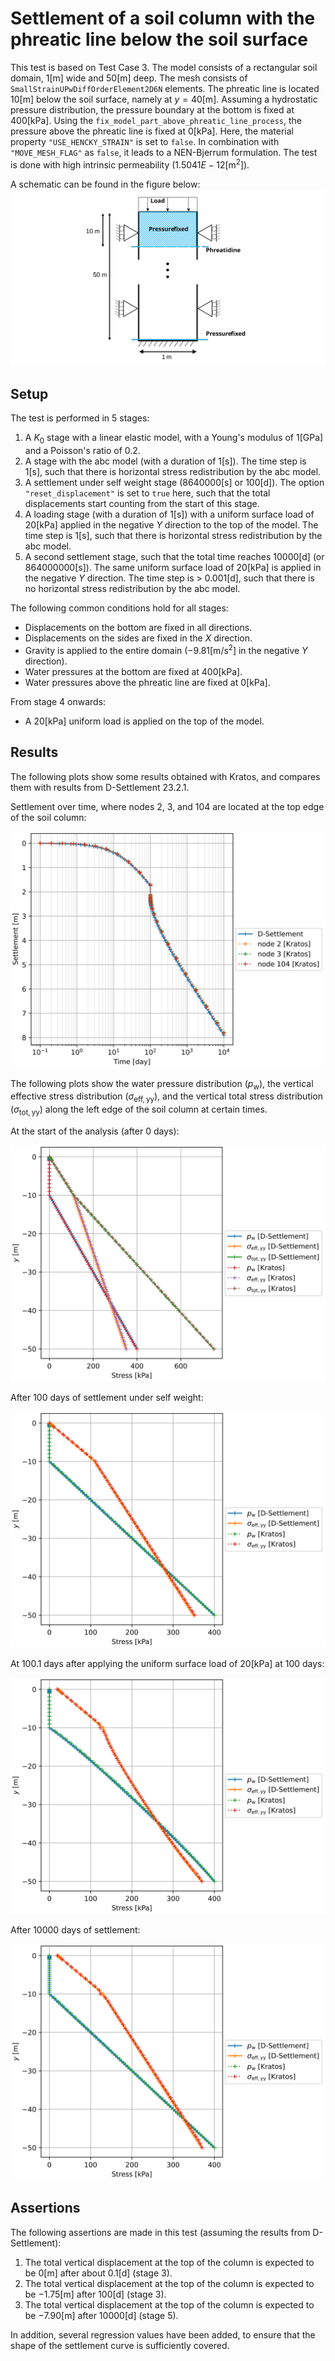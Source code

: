 # Settlement of a soil column with the phreatic line below the soil surface

This test is based on Test Case 3.  The model consists of a rectangular soil domain, $`1 [\mathrm{m}]`$ wide and $`50 [\mathrm{m}]`$ deep.  The mesh consists of `SmallStrainUPwDiffOrderElement2D6N` elements.  The phreatic line is located $`10 [\mathrm{m}]`$ below the soil surface, namely at $y = 40 [\mathrm{m}]$. Assuming a hydrostatic pressure distribution, the pressure boundary at the bottom is fixed at $`400 [\mathrm{kPa}]`$. Using the `fix_model_part_above_phreatic_line_process`, the pressure above the phreatic line is fixed at $`0 [\mathrm{kPa}]`$. Here, the material property `"USE_HENCKY_STRAIN"` is set to `false`. In combination with `"MOVE_MESH_FLAG"` as `false`, it leads to a NEN-Bjerrum formulation. The test is done with high intrinsic permeability ($`1.5041E-12 [\mathrm{m^2}]`$).

A schematic can be found in the figure below:
![Schematic](column_partially_saturated.svg)

## Setup

The test is performed in 5 stages:
1. A $`K_0`$ stage with a linear elastic model, with a Young's modulus of $`1 [\mathrm{GPa}]`$ and a Poisson's ratio of 0.2.
2. A stage with the abc model (with a duration of $`1 [\mathrm{s}]`$). The time step is $`1 [\mathrm{s}]`$, such that there is horizontal stress redistribution by the abc model.
3. A settlement under self weight stage ($`8640000 [\mathrm{s}]`$ or $`100 [\mathrm{d}]`$). The option `"reset_displacement"` is set to `true` here, such that the total displacements start counting from the start of this stage.
4. A loading stage (with a duration of $`1 [\mathrm{s}]`$) with a uniform surface load of $`20 [\mathrm{kPa}]`$ applied in the negative $`Y`$ direction to the top of the model. The time step is $`1 [\mathrm{s}]`$, such that there is horizontal stress redistribution by the abc model.
5. A second settlement stage, such that the total time reaches $`10000 [\mathrm{d}]`$ (or $`864000000 [\mathrm{s}]`$). The same uniform surface load of $`20 [\mathrm{kPa}]`$ is applied in the negative $`Y`$ direction. The time step is > $`0.001 [\mathrm{d}]`$, such that there is no horizontal stress redistribution by the abc model.

The following common conditions hold for all stages:
- Displacements on the bottom are fixed in all directions.
- Displacements on the sides are fixed in the $`X`$ direction.
- Gravity is applied to the entire domain ($`-9.81 [\mathrm{m}/\mathrm{s}^2]`$ in the negative $`Y`$ direction).
- Water pressures at the bottom are fixed at $`400 [\mathrm{kPa}]`$.
- Water pressures above the phreatic line are fixed at $`0 [\mathrm{kPa}]`$.

From stage 4 onwards:
- A $`20 [\mathrm{kPa}]`$ uniform load is applied on the top of the model.

## Results

The following plots show some results obtained with Kratos, and compares them with results from D-Settlement 23.2.1.

Settlement over time, where nodes 2, 3, and 104 are located at the top edge of the soil column:

![Settlement](test_case_3_settlement_plot.svg)

The following plots show the water pressure distribution ($`p_{\mathrm{w}}`$), the vertical effective stress distribution ($`\sigma_{\mathrm{eff, yy}}`$), and the vertical total stress distribution ($`\sigma_{\mathrm{tot, yy}}`$) along the left edge of the soil column at certain times.

At the start of the analysis (after 0 days):

![Stress plot after 0 days](test_case_3_stress_plot_after_0_days.svg)

After 100 days of settlement under self weight:

![Stress plot after 100 days](test_case_3_stress_plot_after_100_days.svg)

At 100.1 days after applying the uniform surface load of $`20 [\mathrm{kPa}]`$ at 100 days:

![Stress plot after 100.1 days](test_case_3_stress_plot_after_100.1_days.svg)

After 10000 days of settlement:

![Stress plot after 10000 days](test_case_3_stress_plot_after_10000_days.svg)

## Assertions

The following assertions are made in this test (assuming the results from D-Settlement):
1. The total vertical displacement at the top of the column is expected to be $`0 [\mathrm{m}]`$ after about $`0.1 [\mathrm{d}]`$ (stage 3).
2. The total vertical displacement at the top of the column is expected to be $`-1.75 [\mathrm{m}]`$ after $`100 [\mathrm{d}]`$ (stage 3).
3. The total vertical displacement at the top of the column is expected to be $`-7.90 [\mathrm{m}]`$ after $`10000 [\mathrm{d}]`$ (stage 5).

In addition, several regression values have been added, to ensure that the shape of the settlement curve is sufficiently covered.
